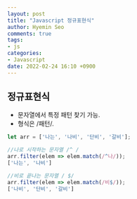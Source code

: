 ```yaml
---
layout: post
title: "Javascript 정규표현식"
author: Hyemin Seo
comments: true
tags:
- js
categories:
- Javascript
date: 2022-02-24 16:10 +0900
---
```


## 정규표현식  
- 문자열에서 특정 패턴 찾기 가능.  
- 형식은 /패턴/.  

```javascript
let arr = ['나는', '나비', '단비', '갈비'];

//나로 시작하는 문자열 /^ /
arr.filter(elem => elem.match(/^나/));  
['나는', '나비']

//비로 끝나는 문자열 / $/
arr.filter(elem => elem.match(/비$/));
['나비', '단비', '갈비']
```
